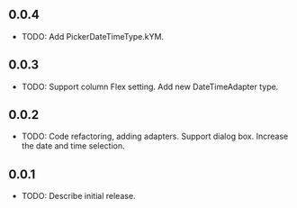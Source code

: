 ## 0.0.4

* TODO: Add PickerDateTimeType.kYM.

## 0.0.3

* TODO: Support column Flex setting. Add new DateTimeAdapter type.

## 0.0.2

* TODO: Code refactoring, adding adapters. Support dialog box. Increase the date and time selection.


## 0.0.1

* TODO: Describe initial release.
